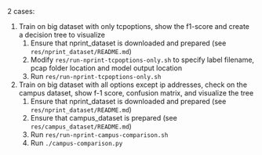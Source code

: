 2 cases:  
1. Train on big dataset with only tcpoptions, show the f1-score and
create a decision tree to visualize
   1. Ensure that nprint_dataset is downloaded and prepared (see `res/nprint_dataset/README.md`)
   2. Modify `res/run-nprint-tcpoptions-only.sh` to specify label filename, pcap folder location and model output location
   3. Run `res/run-nprint-tcpoptions-only.sh`
2. Train on big dataset with all options except ip addresses, 
check on the campus dataset, show f-1 score,
confusion matrix, and visualize the tree
   1. Ensure that nprint_dataset is downloaded and prepared (see `res/nprint_dataset/README.md`)
   2. Ensure that campus_dataset is prepared (see `res/campus_dataset/README.md`)
   3. Run `res/run-nprint-campus-comparison.sh`
   4. Run `./campus-comparison.py`
